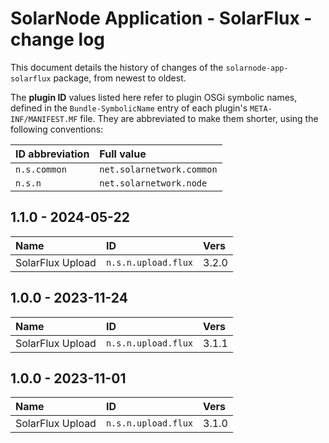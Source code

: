 # SolarNode Application - SolarFlux - change log

This document details the history of changes of the `solarnode-app-solarflux` package, from
newest to oldest.

The **plugin ID** values listed here refer to plugin OSGi symbolic names, defined in the
`Bundle-SymbolicName` entry of each plugin's `META-INF/MANIFEST.MF` file. They are abbreviated to
make them shorter, using the following conventions:

| ID abbreviation | Full value                |
|:----------------|:--------------------------|
| `n.s.common`    | `net.solarnetwork.common` |
| `n.s.n`         | `net.solarnetwork.node`   |

## 1.1.0 - 2024-05-22

| Name             | ID                  | Vers  |
|:-----------------|:--------------------|:------|
| SolarFlux Upload | `n.s.n.upload.flux` | 3.2.0 |


## 1.0.0 - 2023-11-24

| Name             | ID                  | Vers  |
|:-----------------|:--------------------|:------|
| SolarFlux Upload | `n.s.n.upload.flux` | 3.1.1 |


## 1.0.0 - 2023-11-01

| Name             | ID                  | Vers  |
|:-----------------|:--------------------|:------|
| SolarFlux Upload | `n.s.n.upload.flux` | 3.1.0 |
